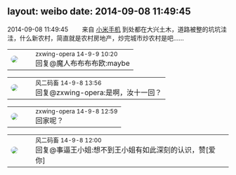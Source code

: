 layout: weibo
date: 2014-09-08 11:49:45
---
<meta name="referrer" content="no-referrer" />

2014-09-08 11:49:45  &nbsp;&nbsp;&nbsp;&nbsp;&nbsp;&nbsp; 来自 <a href="http://app.weibo.com/t/feed/22zMnn" rel="nofollow">小米手机</a>
到处都在大兴土木，道路被整的坑坑洼洼，什么新农村，简直就是农村房地产，炒完城市炒农村是吧…… ​​​

<table style="width: 100%;">
  <tr>
    <td style="width: 40px;"><img style="border-radius:50%" src="https://tva4.sinaimg.cn/crop.0.0.180.180.50/735b8c72jw1e8qgp5bmzyj2050050aa8.jpg?KID=imgbed,tva&Expires=1624463461&ssig=zpMWXmr1qg"></td>
    <td colspan="2"><small>zxwing-opera 14-9-9 10:20</small><br/>回复@魔人布布布布欧:maybe</td>
  </tr>
</table>

<table style="width: 100%;">
  <tr>
    <td style="width: 40px;"><img style="border-radius:50%" src="https://tva3.sinaimg.cn/crop.0.0.639.639.50/6d2a6003jw8f3idy69w2gj20hs0hrt9g.jpg?KID=imgbed,tva&Expires=1624463461&ssig=VCSOllxMcZ"></td>
    <td colspan="2"><small>风二码畜 14-9-8 13:56</small><br/>回复@zxwing-opera:是啊，汝十一回？</td>
  </tr>
</table>

<table style="width: 100%;">
  <tr>
    <td style="width: 40px;"><img style="border-radius:50%" src="https://tva4.sinaimg.cn/crop.0.0.180.180.50/735b8c72jw1e8qgp5bmzyj2050050aa8.jpg?KID=imgbed,tva&Expires=1624463461&ssig=zpMWXmr1qg"></td>
    <td colspan="2"><small>zxwing-opera 14-9-8 12:59</small><br/>回家呢？</td>
  </tr>
</table>

<table style="width: 100%;">
  <tr>
    <td style="width: 40px;"><img style="border-radius:50%" src="https://tva3.sinaimg.cn/crop.0.0.639.639.50/6d2a6003jw8f3idy69w2gj20hs0hrt9g.jpg?KID=imgbed,tva&Expires=1624463461&ssig=VCSOllxMcZ"></td>
    <td colspan="2"><small>风二码畜 14-9-8 12:00</small><br/>回复@事逼王小姐:想不到王小姐有如此深刻的认识，赞[爱你]</td>
  </tr>
</table>
